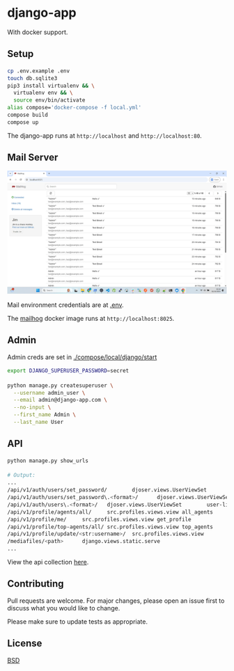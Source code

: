 # django-app

With docker support.

## Setup

```bash
cp .env.example .env
touch db.sqlite3
pip3 install virtualenv && \
  virtualenv env && \
  source env/bin/activate
alias compose='docker-compose -f local.yml'
compose build
compose up
```

The django-app runs at `http://localhost` and `http://localhost:80`.

## Mail Server

![docker-mailhog.png](https://raw.githubusercontent.com/kkamara/useful/main/docker-mailhog.png)

Mail environment credentials are at [.env](https://raw.githubusercontent.com/kkamara/django-app/develop/.env.example).

The [mailhog](https://github.com/mailhog/MailHog) docker image runs at `http://localhost:8025`.

## Admin

Admin creds are set in [./compose/local/django/start](https://raw.githubusercontent.com/kkamara/django-app/develop/compose/local/django/start)

```bash
export DJANGO_SUPERUSER_PASSWORD=secret

python manage.py createsuperuser \
  --username admin_user \
  --email admin@django-app.com \
  --no-input \
  --first_name Admin \
  --last_name User
```

## API

```bash
python manage.py show_urls

# Output:
...
/api/v1/auth/users/set_password/        djoser.views.UserViewSet        user-set-password
/api/v1/auth/users/set_password\.<format>/      djoser.views.UserViewSet        user-set-password
/api/v1/auth/users\.<format>/   djoser.views.UserViewSet        user-list
/api/v1/profile/agents/all/     src.profiles.views.view all_agents
/api/v1/profile/me/     src.profiles.views.view get_profile
/api/v1/profile/top-agents/all/ src.profiles.views.view top_agents
/api/v1/profile/update/<str:username>/  src.profiles.views.view
/mediafiles/<path>      django.views.static.serve
...
```

View the api collection [here](https://documenter.getpostman.com/view/17125932/UVyn1ycU).

## Contributing
Pull requests are welcome. For major changes, please open an issue first to discuss what you would like to change.

Please make sure to update tests as appropriate.

## License
[BSD](https://opensource.org/licenses/BSD-3-Clause)
